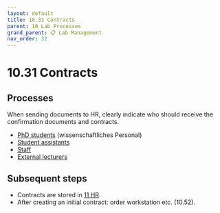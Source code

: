 ```yaml
---
layout: default
title: 10.31 Contracts
parent: 10 Lab Processes
grand_parent: 📋 Lab Management
nav_order: 32
---
```


# 10.31 Contracts

## Processes

When sending documents to HR, clearly indicate who should receive the confirmation documents and contracts.

- [PhD students](10.31.contracts_phd.html) (wissenschaftliches Personal)
- [Student assistants](10.31.contracts_sa.html)
- [Staff](10.31.contracts_staff.html)
- [External lecturers](10.31.contracts_ext_lect.html)

## Subsequent steps

- Contracts are stored in [11 HR](../11_hr.html).
- After creating an initial contract: order workstation etc. (10.52).
